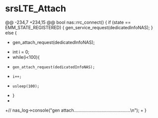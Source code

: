 # srsLTE_Attach

@@ -234,7 +234,15 @@ bool nas::rrc_connect() {
   if (state == EMM_STATE_REGISTERED) {
     gen_service_request(dedicatedInfoNAS);
   } else {
-    gen_attach_request(dedicatedInfoNAS);
+    int i = 0;
+   while(i<100){
+     gen_attach_request(dedicatedInfoNAS);
+     i++;
+     usleep(100);
+   }
+
+//    nas_log->console("gen attach.............................................\n");
+
   }

